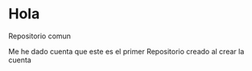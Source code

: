 # Hola
Repositorio comun

Me he dado cuenta que este es el primer Repositorio creado al crear la cuenta
